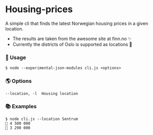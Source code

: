 # Housing-prices

A simple cli that finds the latest Norwegian housing prices in a given location.

- The results are taken from the awesome site at finn.no ✨
- Currently the districts of Oslo is supported as locations 🚧

### 🚀 Usage

```
$ node --experimental-json-modules cli.js <options>
```

### 🌎 Options

```
--location, -l  Housing location
```

### 📚 Examples

```
$ node cli.js --location Sentrum
🏡 4 500 000
🏡 3 290 000
```

